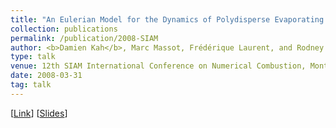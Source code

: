 ```yaml
---
title: "An Eulerian Model for the Dynamics of Polydisperse Evaporating Sprays: Combining the MultiFluid Model with the Quadrature Method of Moments"
collection: publications
permalink: /publication/2008-SIAM
author: <b>Damien Kah</b>, Marc Massot, Frédérique Laurent, and Rodney O. Fox
type: talk
venue: 12th SIAM International Conference on Numerical Combustion, Monterey, USA, 2008
date: 2008-03-31
tag: talk
---
```


[[Link](https://archive.siam.org/meetings/nc08/prgNC08.pdf)]
[[Slides](/files/SIAM08_6.pdf)]
<br>
<br>

